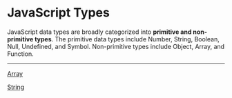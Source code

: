 # JavaScript Types

JavaScript data types are broadly categorized into **primitive and non-primitive types**. The primitive data types include Number, String, Boolean, Null, Undefined, and Symbol. Non-primitive types include Object, Array, and Function.

---

[Array](JavaScript%20Types%201b2aeacbb29981ffaaccccd911107ff0/Array%201b2aeacbb299815fb69de6e45894a25a.md)

[String](JavaScript%20Types%201b2aeacbb29981ffaaccccd911107ff0/String%201b2aeacbb299819eaf9dd86c5da49caf.md)